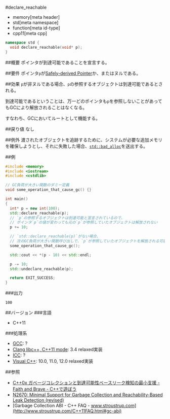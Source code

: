 #declare_reachable
* memory[meta header]
* std[meta namespace]
* function[meta id-type]
* cpp11[meta cpp]

```cpp
namespace std {
  void declare_reachable(void* p);
}
```

##概要
ポインタが到達可能であることを宣言する。

##要件
ポインタ`p`が[Safely-derived Pointer](pointer_safety.md)か、またはヌルである。


##効果
`p`が非ヌルである場合、`p`の参照するオブジェクトは到達可能であるとされる。

到達可能であるということは、万一どのポインタも`p`を参照しないことがあってもGCにより解放されることはなくなる。

すなわち、GCにおいてルートとして機能する。


##戻り値
なし


##例外
渡されたオブジェクトを追跡するために、システムが必要な追加メモリを確保しようとし、それに失敗した場合、[`std::bad_alloc`](/reference/new/bad_alloc.md)を送出する。


##例
```cpp
#include <memory>
#include <iostream>
#include <cstdlib>

// GC負荷が大きい関数のダミー定義
void some_operation_that_cause_gc() {}

int main()
{
  int* p = new int(100);
  std::declare_reachable(p);
  // `p`の参照するオブジェクトは到達可能と宣言されているので、
  // ポインタ`p`の値が変わっても元の`p`が参照していたオブジェクトは解放されない
  p += 10;

  // `std::declare_reachable(p)`がない場合、
  // 次のGC負荷が大きい関数呼び出しで、`p`が参照していたオブジェクトを解放される可能性がある
  some_operation_that_cause_gc();

  std::cout << *(p - 10) << std::endl;

  p -= 10;
  std::undeclare_reachable(p);

  return EXIT_SUCCESS;
}
```

###出力
```
100
```

##バージョン
###言語
- C++11

###処理系
- [GCC](/implementation.md#gcc): ?
- [Clang libc++, C++11 mode](/implementation.md#clang): 3.4 relaxed実装
- [ICC](/implementation.md#icc): ?
- [Visual C++](/implementation.md#visual_cpp): 10.0, 11.0, 12.0 relaxed実装

##参照
* [C++0x ガベージコレクションと到達可能性ベースリーク検知の最小支援 - Faith and Brave - C++で遊ぼう](http://faithandbrave.hateblo.jp/entry/20081117/1226913980)
* [N2670: Minimal Support for Garbage Collection and Reachability-Based Leak Detection (revised)](http://www.open-std.org/jtc1/sc22/wg21/docs/papers/2008/n2670.htm)
* [Garbage Collection ABI - C++ FAQ - www.stroustrup.com](http://www.stroustrup.com/C++11FAQ.html#gc-abi)
